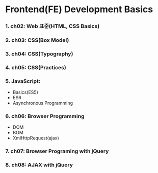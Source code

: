 # Frontend(FE) Development Basics


### 1. ch02: Web 표준(HTML, CSS Basics)

### 2. ch03: CSS(Box Model)

### 3. ch04: CSS(Typography)

### 4. ch05: CSS(Practices)

### 5. JavaScript: 
- Basics(ES5)
- ES6 
- Asynchronous Programming

### 6. ch06: Browser Programming
- DOM
- BOM
- XmlHttpRequest(ajax)


### 7. ch07: Browser Programing with jQuery

### 8. ch08: AJAX with jQuery

